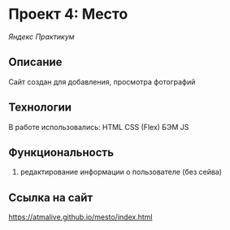 # Проект 4: Место

*Яндекс Практикум*

## Описание
Сайт создан для добавления, просмотра фотографий

## Технологии
В работе использовались: HTML CSS (Flex) БЭМ JS

## Функциональность
 1. редактирование информации о пользователе (без сейва)

## Ссылка на сайт
https://atmalive.github.io/mesto/index.html